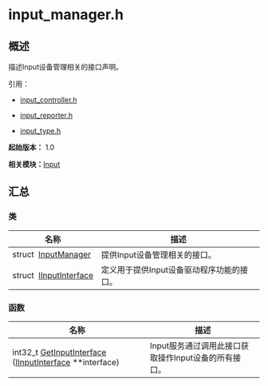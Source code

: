# input_manager.h


## 概述

描述Input设备管理相关的接口声明。

引用：

- [input_controller.h](input__controller_8h.md)

- [input_reporter.h](input__reporter_8h.md)

- [input_type.h](input__type_8h.md)

**起始版本：** 1.0

**相关模块：**[Input](_input.md)


## 汇总


### 类

| 名称 | 描述 | 
| -------- | -------- |
| struct&nbsp;&nbsp;[InputManager](_input_manager.md) | 提供Input设备管理相关的接口。  | 
| struct&nbsp;&nbsp;[IInputInterface](_i_input_interface.md) | 定义用于提供Input设备驱动程序功能的接口。  | 


### 函数

| 名称 | 描述 | 
| -------- | -------- |
| int32_t [GetInputInterface](_input.md#getinputinterface) ([IInputInterface](_i_input_interface.md) \*\*interface) | Input服务通过调用此接口获取操作Input设备的所有接口。  | 
